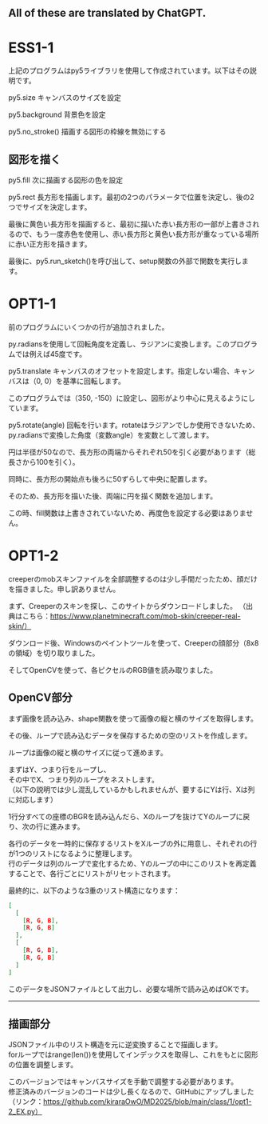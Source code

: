 ## All of these are translated by ChatGPT.
# ESS1-1

上記のプログラムはpy5ライブラリを使用して作成されています。以下はその説明です。

py5.size キャンバスのサイズを設定 

py5.background 背景色を設定 

py5.no_stroke() 描画する図形の枠線を無効にする

## 図形を描く

py5.fill 次に描画する図形の色を設定 

py5.rect 長方形を描画します。最初の2つのパラメータで位置を決定し、後の2つでサイズを決定します。

最後に黄色い長方形を描画すると、最初に描いた赤い長方形の一部が上書きされるので、もう一度赤色を使用し、赤い長方形と黄色い長方形が重なっている場所に赤い正方形を描きます。

最後に、py5.run_sketch()を呼び出して、setup関数の外部で関数を実行します。


# OPT1-1

前のプログラムにいくつかの行が追加されました。

py.radiansを使用して回転角度を定義し、ラジアンに変換します。このプログラムでは例えば45度です。

py5.translate キャンバスのオフセットを設定します。指定しない場合、キャンバスは（0, 0）を基準に回転します。

このプログラムでは（350, -150）に設定し、図形がより中心に見えるようにしています。

py5.rotate(angle) 回転を行います。rotateはラジアンでしか使用できないため、py.radiansで変換した角度（変数angle）を変数として渡します。

円は半径が50なので、長方形の両端からそれぞれ50を引く必要があります（総長さから100を引く）。

同時に、長方形の開始点も後ろに50ずらして中央に配置します。 

そのため、長方形を描いた後、両端に円を描く関数を追加します。

この時、fill関数は上書きされていないため、再度色を設定する必要はありません。


# OPT1-2

creeperのmobスキンファイルを全部調整するのは少し手間だったため、顔だけを描きました。申し訳ありません。

まず、Creeperのスキンを探し、このサイトからダウンロードしました。
（出典はこちら：https://www.planetminecraft.com/mob-skin/creeper-real-skin/）

ダウンロード後、Windowsのペイントツールを使って、Creeperの顔部分（8x8の領域）を切り取りました。  

そしてOpenCVを使って、各ピクセルのRGB値を読み取りました。

## OpenCV部分  

まず画像を読み込み、shape関数を使って画像の縦と横のサイズを取得します。  

その後、ループで読み込むデータを保存するための空のリストを作成します。

ループは画像の縦と横のサイズに従って進めます。

まずはY、つまり行をループし、  
その中でX、つまり列のループをネストします。  
（以下の説明では少し混乱しているかもしれませんが、要するにYは行、Xは列に対応します）

1行分すべての座標のBGRを読み込んだら、Xのループを抜けてYのループに戻り、次の行に進みます。

各行のデータを一時的に保存するリストをXループの外に用意し、それぞれの行が1つのリストになるように整理します。  
行のデータは列のループで変化するため、Yのループの中にこのリストを再定義することで、各行ごとにリストがリセットされます。

最終的に、以下のような3重のリスト構造になります：

```json
[
  [
    [R, G, B],
    [R, G, B]
  ],
  [
    [R, G, B],
    [R, G, B]
  ]
]
```

このデータをJSONファイルとして出力し、必要な場所で読み込めばOKです。

---

## 描画部分  
JSONファイル中のリスト構造を元に逆変換することで描画します。  
forループではrange(len())を使用してインデックスを取得し、これをもとに図形の位置を調整します。

このバージョンではキャンバスサイズを手動で調整する必要があります。  
修正済みのバージョンのコードは少し長くなるので、GitHubにアップしました
（リンク：https://github.com/kiraraOwO/MD2025/blob/main/class/1/opt1-2_EX.py）
